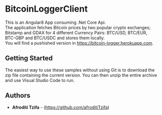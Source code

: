 # BitcoinLoggerClient
This is an Angular8 App consuming .Net Core Api.<br/>
The application fetches Bitcoin prices by two popular crypto exchanges; Bitstamp and GDAX for 4 different Currency Pairs: BTC/USD, BTC/EUR, BTC-GBP and BTC/USDC and stores them locally.<br/>
You will find a pushished version in https://bitcoin-logger.herokuapp.com.


## Getting Started

The easiest way to use these samples without using Git is to download the zip file containing the current version. You can then unzip the entire archive and use Visual Studio Code to run.


## Authors

* **Afroditi Tzifa** - (https://github.com/afroditiTzifa)
